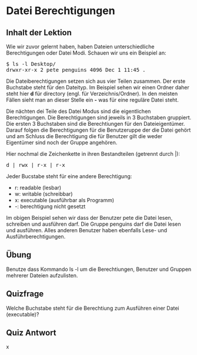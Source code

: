 # Datei Berechtigungen

## Inhalt der Lektion

Wie wir zuvor gelernt haben, haben Dateien unterschiedliche Berechtigungen oder Datei Modi. Schauen wir uns ein Beispiel an:

<pre>$ ls -l Desktop/
drwxr-xr-x 2 pete penguins 4096 Dec 1 11:45 .
</pre>

Die Dateiberechtigungen setzen sich aus vier Teilen zusammen. Der erste Buchstabe steht für den Dateityp. Im Beispiel sehen wir einen Ordner daher steht hier <b>d</b> für directory (engl. für Verzeichnis/Ordner). In den meisten Fällen sieht man an dieser Stelle ein <b>-</b> was für eine reguläre Datei steht.

Die nächten dei Teile des Datei Modus sind die eigentlichen Berechtigungen. Die Berechtigungen sind jeweils in 3 Buchstaben gruppiert. Die ersten 3 Buchstaben sind die Berechtiungen für den Dateieigentümer. Darauf folgen die Berechtigungen für die Benutzeruppe der die Datei gehört und am Schluss die Berechtigung die für Benutzer gilt die weder Eigentümer sind noch der Gruppe angehören.

Hier nochmal die Zeichenkette in ihren Bestandteilen (getrennt durch |):

<pre>d | rwx | r-x | r-x </pre>

Jeder Bucstabe steht für eine andere Berechtigung:
<ul>
<li>r: readable (lesbar)</li>
<li>w: writable (schreibbar)</li>
<li>x: executable (ausführbar als Programm)</li>
<li>-: berechtigung nicht gesetzt</li>
</ul>

Im obigen Beispiel sehen wir dass der Benutzer pete die Datei lesen, schreiben und ausführen darf. Die Gruppe penguins
darf die Datei lesen und ausführen. Alles anderen Benutzer haben ebenfalls Lese- und Ausführberechtigungen.

## Übung

Benutze dass Kommando ls -l um die Berechtiungen, Benutzer und Gruppen mehrerer Dateien aufzulisten.

## Quizfrage

Welche Buchstabe steht für die Berechtiung zum Ausführen einer Datei (executable)?

## Quiz Antwort

x
